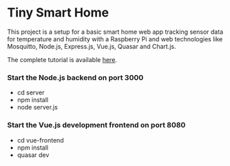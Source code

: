 # Tiny Smart Home
This project is a setup for a basic smart home web app tracking sensor data for temperature and humidity with a Raspberry Pi and web technologies like Mosquitto, Node.js, Express.js, Vue.js, Quasar and Chart.js.

The complete tutorial is available [here](http://www.ueberdiespree.de/texts/2019/02/11/how-to-smart-home-setup-to-track-indoor-temperatures-and-humidity-with-sensors-raspberry-pi-mqtt-node-js-vue-js-and-chart-js/).

### Start the Node.js backend on port 3000
* cd server
* npm install
* node server.js

### Start the Vue.js development frontend on port 8080
* cd vue-frontend
* npm install
* quasar dev